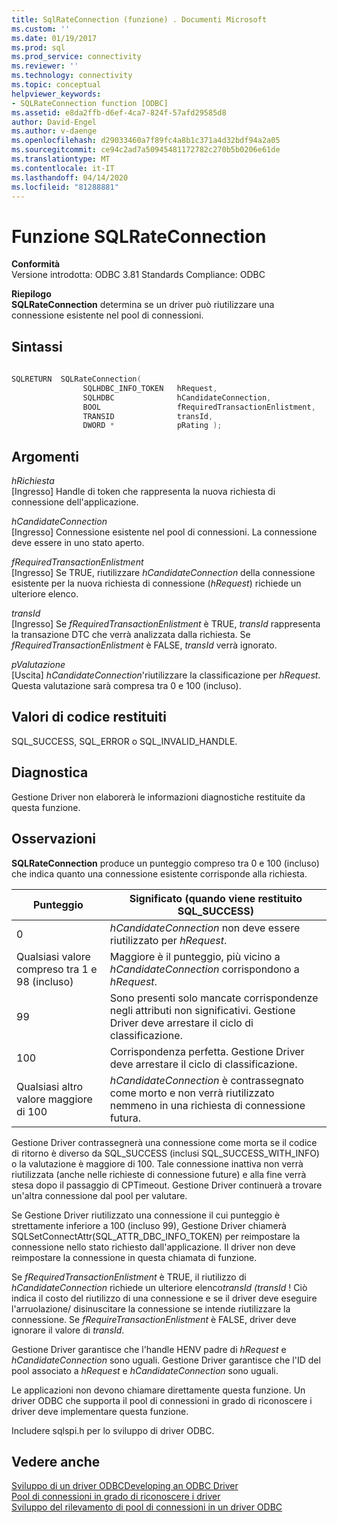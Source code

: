 ```yaml
---
title: SqlRateConnection (funzione) . Documenti Microsoft
ms.custom: ''
ms.date: 01/19/2017
ms.prod: sql
ms.prod_service: connectivity
ms.reviewer: ''
ms.technology: connectivity
ms.topic: conceptual
helpviewer_keywords:
- SQLRateConnection function [ODBC]
ms.assetid: e8da2ffb-d6ef-4ca7-824f-57afd29585d8
author: David-Engel
ms.author: v-daenge
ms.openlocfilehash: d29033460a7f89fc4a8b1c371a4d32bdf94a2a05
ms.sourcegitcommit: ce94c2ad7a50945481172782c270b5b0206e61de
ms.translationtype: MT
ms.contentlocale: it-IT
ms.lasthandoff: 04/14/2020
ms.locfileid: "81288881"
---
```

# <a name="sqlrateconnection-function"></a>Funzione SQLRateConnection
**Conformità**  
 Versione introdotta: ODBC 3.81 Standards Compliance: ODBC  
  
 **Riepilogo**  
 **SQLRateConnection** determina se un driver può riutilizzare una connessione esistente nel pool di connessioni.  
  
## <a name="syntax"></a>Sintassi  
  
```cpp
  
SQLRETURN  SQLRateConnection(  
                SQLHDBC_INFO_TOKEN   hRequest,  
                SQLHDBC              hCandidateConnection,  
                BOOL                 fRequiredTransactionEnlistment,  
                TRANSID              transId,  
                DWORD *              pRating );  
```  
  
## <a name="arguments"></a>Argomenti  
 *hRichiesta*  
 [Ingresso] Handle di token che rappresenta la nuova richiesta di connessione dell'applicazione.  
  
 *hCandidateConnection*  
 [Ingresso] Connessione esistente nel pool di connessioni. La connessione deve essere in uno stato aperto.  
  
 *fRequiredTransactionEnlistment*  
 [Ingresso] Se TRUE, riutilizzare *hCandidateConnection* della connessione esistente per la nuova richiesta di connessione (*hRequest*) richiede un ulteriore elenco.  
  
 *transId*  
 [Ingresso] Se *fRequiredTransactionEnlistment* è TRUE, *transId* rappresenta la transazione DTC che verrà analizzata dalla richiesta. Se *fRequiredTransactionEnlistment* è FALSE, *transId* verrà ignorato.  
  
 *pValutazione*  
 [Uscita] *hCandidateConnection*'riutilizzare la classificazione per *hRequest*. Questa valutazione sarà compresa tra 0 e 100 (incluso).  
  
## <a name="returns"></a>Valori di codice restituiti  
 SQL_SUCCESS, SQL_ERROR o SQL_INVALID_HANDLE.  
  
## <a name="diagnostics"></a>Diagnostica  
 Gestione Driver non elaborerà le informazioni diagnostiche restituite da questa funzione.  
  
## <a name="remarks"></a>Osservazioni  
 **SQLRateConnection** produce un punteggio compreso tra 0 e 100 (incluso) che indica quanto una connessione esistente corrisponde alla richiesta.  
  
|Punteggio|Significato (quando viene restituito SQL_SUCCESS)|  
|-----------|-----------------------------------------------|  
|0|*hCandidateConnection* non deve essere riutilizzato per *hRequest*.|  
|Qualsiasi valore compreso tra 1 e 98 (incluso)|Maggiore è il punteggio, più vicino a *hCandidateConnection* corrispondono a *hRequest*.|  
|99|Sono presenti solo mancate corrispondenze negli attributi non significativi.  Gestione Driver deve arrestare il ciclo di classificazione.|  
|100|Corrispondenza perfetta.  Gestione Driver deve arrestare il ciclo di classificazione.|  
|Qualsiasi altro valore maggiore di 100|*hCandidateConnection* è contrassegnato come morto e non verrà riutilizzato nemmeno in una richiesta di connessione futura.|  
  
 Gestione Driver contrassegnerà una connessione come morta se il codice di ritorno è diverso da SQL_SUCCESS (inclusi SQL_SUCCESS_WITH_INFO) o la valutazione è maggiore di 100. Tale connessione inattiva non verrà riutilizzata (anche nelle richieste di connessione future) e alla fine verrà stesa dopo il passaggio di CPTimeout. Gestione Driver continuerà a trovare un'altra connessione dal pool per valutare.  
  
 Se Gestione Driver riutilizzato una connessione il cui punteggio è strettamente inferiore a 100 (incluso 99), Gestione Driver chiamerà SQLSetConnectAttr(SQL_ATTR_DBC_INFO_TOKEN) per reimpostare la connessione nello stato richiesto dall'applicazione. Il driver non deve reimpostare la connessione in questa chiamata di funzione.  
  
 Se *fRequiredTransactionEnlistment* è TRUE, il riutilizzo di *hCandidateConnection* richiede un ulteriore elenco*transId* *(transId* ! Ciò indica il costo del riutilizzo di una connessione e se il driver deve eseguire l'arruolazione/ disinuscitare la connessione se intende riutilizzare la connessione. Se *fRequireTransactionEnlistment* è FALSE, driver deve ignorare il valore di *transId*.  
  
 Gestione Driver garantisce che l'handle HENV padre di *hRequest* e *hCandidateConnection* sono uguali. Gestione Driver garantisce che l'ID del pool associato a *hRequest* e *hCandidateConnection* sono uguali.  
  
 Le applicazioni non devono chiamare direttamente questa funzione. Un driver ODBC che supporta il pool di connessioni in grado di riconoscere i driver deve implementare questa funzione.  
  
 Includere sqlspi.h per lo sviluppo di driver ODBC.  
  
## <a name="see-also"></a>Vedere anche  
 [Sviluppo di un driver ODBCDeveloping an ODBC Driver](../../../odbc/reference/develop-driver/developing-an-odbc-driver.md)   
 [Pool di connessioni in grado di riconoscere i driver](../../../odbc/reference/develop-app/driver-aware-connection-pooling.md)   
 [Sviluppo del rilevamento di pool di connessioni in un driver ODBC](../../../odbc/reference/develop-driver/developing-connection-pool-awareness-in-an-odbc-driver.md)
